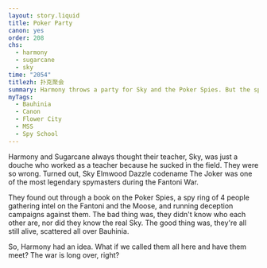 ```yaml
---
layout: story.liquid
title: Poker Party
canon: yes
order: 208
chs:
  - harmony
  - sugarcane
  - sky
time: "2054"
titlezh: 扑克聚会
summary: Harmony throws a party for Sky and the Poker Spies. But the spies, unsurprisingly, have a lot of enemies and putting them all in one place was probably not the best idea.
myTags:
  - Bauhinia
  - Canon
  - Flower City
  - MSS
  - Spy School
---
```


Harmony and Sugarcane always thought their teacher, Sky, was just a douche who worked as a teacher because he sucked in the field. They were so wrong. Turned out, Sky Elmwood Dazzle codename The Joker was one of the most legendary spymasters during the Fantoni War.

They found out through a book on the Poker Spies, a spy ring of 4 people gathering intel on the Fantoni and the Moose, and running deception campaigns against them. The bad thing was, they didn't know who each other are, nor did they know the real Sky. The good thing was, they're all still alive, scattered all over Bauhinia.

So, Harmony had an idea. What if we called them all here and have them meet? The war is long over, right?
